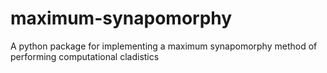 # maximum-synapomorphy
A python package for implementing a maximum synapomorphy method of performing computational cladistics

